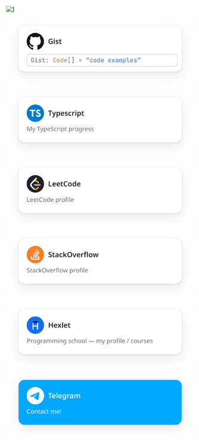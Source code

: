 [![1](https://www.codewars.com/users/Git-I985/badges/large)]()


[![1](./gist.svg)](https://gist.github.com/Git-I985)
[![2](./typescript.svg)](https://github.com/issues?q=is%3Aissue+author%3AGit-I985+repo%3Atype-challenges%2Ftype-challenges)
[![3](./leetcode.svg)](https://leetcode.com/Git-I985/)
[![4](./stackoverflow.svg)](https://stackoverflow.com/users/16434729/young-developer)
[![4](./hexlet.svg)](https://ru.hexlet.io/u/edw4rdk/courses)
[![4](./telegram.svg)](https://t.me/Kalihman)
